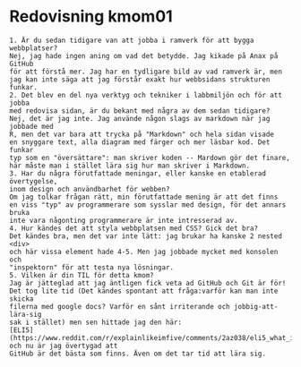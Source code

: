 ---
---
Redovisning kmom01
=========================



    1. Är du sedan tidigare van att jobba i ramverk för att bygga webbplatser?
    Nej, jag hade ingen aning om vad det betydde. Jag kikade på Anax på GitHub
    för att förstå mer. Jag har en tydligare bild av vad ramverk är, men
    jag kan inte säga att jag förstår exakt hur webbsidans strukturen funkar.
    2. Det blev en del nya verktyg och tekniker i labbmiljön och för att jobba
    med redovisa sidan, är du bekant med några av dem sedan tidigare?
    Nej, det är jag inte. Jag använde någon slags av markdown när jag jobbade med
    R, men det var bara att trycka på "Markdown" och hela sidan visade
    en snyggare text, alla diagram med färger och mer läsbar kod. Det funkar
    typ som en "översättare": man skriver koden -- Mardown gör det finare,
    här måste man i stället lära sig hur man skriver i Markdown.
    3. Har du några förutfattade meningar, eller kanske en etablerad övertygelse,
    inom design och användbarhet för webben?
    Om jag tolkar frågan rätt, min förutfattade mening är att det finns
    en viss "typ" av programmerare som sysslar med design, för det annars bruka
    inte vara någonting programmerare är inte intresserad av.  
    4. Hur kändes det att styla webbplatsen med CSS? Gick det bra?
    Det kändes bra, men det var inte lätt: jag brukar ha kanske 2 nested <div>
    och här vissa element hade 4-5. Men jag jobbade mycket med konsolen och
    "inspektorn" för att testa nya lösningar.   
    5. Vilken är din TIL för detta kmom?
    Jag är jätteglad att jag äntligen fick veta ad GitHub och Git är för!
    Det tog lite tid (Det kändes spontant att fråga:varför kan man inte skicka
    filerna med google docs? Varför en sånt irriterande och jobbig-att-lära-sig
    sak i stället) men sen hittade jag den här:
    [ELI5](https://www.reddit.com/r/explainlikeimfive/comments/2az038/eli5_what_is_a_git_and_github/)
    och nu är jag övertygad att
    GitHub är det bästa som finns. Även om det tar tid att lära sig.
